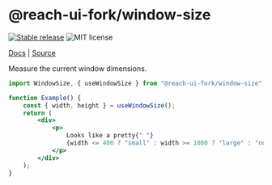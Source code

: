 # @reach-ui-fork/window-size

[![Stable release](https://img.shields.io/npm/v/@reach-ui-fork/window-size.svg)](https://npm.im/@reach-ui-fork/window-size) ![MIT license](https://badgen.now.sh/badge/license/MIT)

[Docs](https://reach.tech/window-size) | [Source](https://github.com/reach/reach-ui/tree/main/packages/window-size)

Measure the current window dimensions.

```jsx
import WindowSize, { useWindowSize } from "@reach-ui-fork/window-size";

function Example() {
	const { width, height } = useWindowSize();
	return (
		<div>
			<p>
				Looks like a pretty{" "}
				{width <= 400 ? "small" : width >= 1000 ? "large" : "normal"} screen!
			</p>
		</div>
	);
}
```
